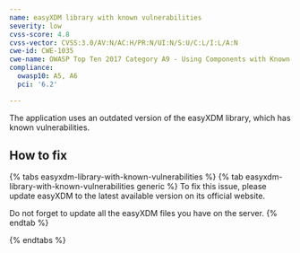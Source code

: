 ```yaml
---
name: easyXDM library with known vulnerabilities
severity: low
cvss-score: 4.8
cvss-vector: CVSS:3.0/AV:N/AC:H/PR:N/UI:N/S:U/C:L/I:L/A:N
cwe-id: CWE-1035
cwe-name: OWASP Top Ten 2017 Category A9 - Using Components with Known Vulnerabilities
compliance:
  owasp10: A5, A6
  pci: '6.2'

---            
```


The application uses an outdated version of the easyXDM library, which has known vulnerabilities.

## How to fix

{% tabs easyxdm-library-with-known-vulnerabilities %}
{% tab easyxdm-library-with-known-vulnerabilities generic %}
To fix this issue, please update easyXDM to the latest available version on its official website.

Do not forget to update all the easyXDM files you have on the server.
{% endtab %}

{% endtabs %}
